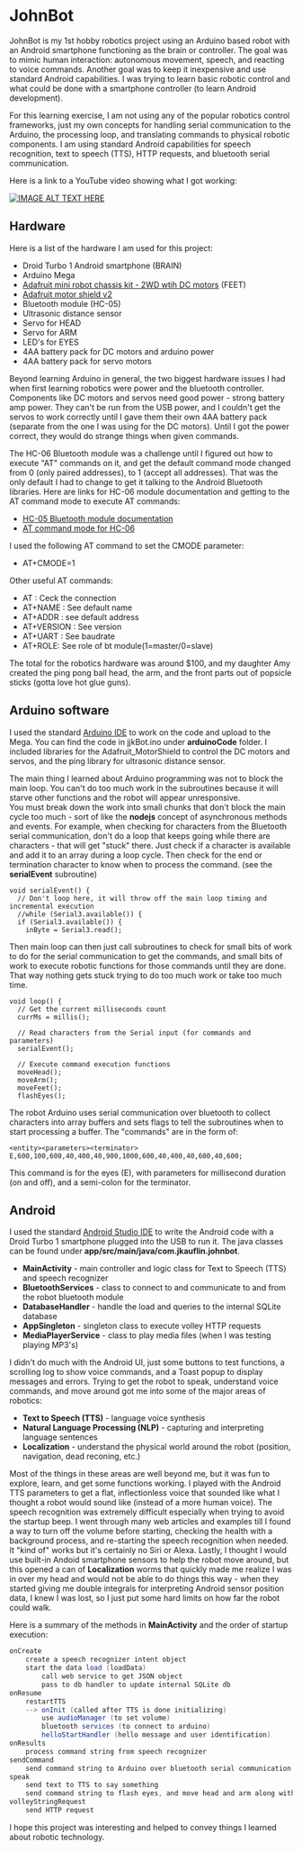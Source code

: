 # JohnBot
JohnBot is my 1st hobby robotics project using an Arduino based robot with an Android smartphone
functioning as the brain or controller.  The goal was to mimic human interaction:  autonomous movement, 
speech, and reacting to voice commands.  Another goal was to keep it inexpensive and use standard Android 
capabilities.  I was trying to learn basic robotic control and what could be done with a smartphone controller 
(to learn Android development).

For this learning exercise, I am not using any of the popular robotics control frameworks, just my 
own concepts for handling serial communication to the Arduino, the processing loop, and translating 
commands to physical robotic components.  I am using standard Android capabilities for speech 
recognition, text to speech (TTS), HTTP requests, and bluetooth serial communication.

Here is a link to a YouTube video showing what I got working:

[![IMAGE ALT TEXT HERE](http://img.youtube.com/vi/YOUTUBE_VIDEO_ID_HERE/0.jpg)](http://www.youtube.com/watch?v=YOUTUBE_VIDEO_ID_HERE)

## Hardware
Here is a list of the hardware I am used for this project:
* Droid Turbo 1 Android smartphone (BRAIN)
* Arduino Mega
* [Adafruit mini robot chassis kit - 2WD wtih DC motors](https://www.adafruit.com/products/3216) (FEET)
* [Adafruit motor shield v2](https://learn.adafruit.com/adafruit-motor-shield-v2-for-arduino/overview)
* Bluetooth module (HC-05)
* Ultrasonic distance sensor
* Servo for HEAD
* Servo for ARM
* LED's for EYES
* 4AA battery pack for DC motors and arduino power
* 4AA battery pack for servo motors

Beyond learning Arduino in general, the two biggest hardware issues I had when first learning robotics 
were power and the bluetooth controller.  Components like DC motors and servos need good power - strong 
battery amp power.  They can't be run from the USB power, and I couldn't get the servos to work correctly
until I gave them their own 4AA battery pack (separate from the one I was using for the DC motors).  Until
I got the power correct, they would do strange things when given commands.

The HC-06 Bluetooth module was a challenge until I figured out how to execute "AT" commands on it, and
get the default command mode changed from 0 (only paired addresses), to 1 (accept all addresses).  That was
the only default I had to change to get it talking to the Android Bluetooth libraries.  Here are links for 
HC-06 module documentation and getting to the AT command mode to execute AT commands:

* [HC-05 Bluetooth module documentation](https://www.itead.cc/wiki/Serial_Port_Bluetooth_Module_(Master/Slave)_:_HC-05)
* [AT command mode for HC-06](http://www.instructables.com/id/AT-command-mode-of-HC-05-Bluetooth-module/)

I used the following AT command to set the CMODE parameter:
* AT+CMODE=1
   
Other useful AT commands:
* AT : Ceck the connection
* AT+NAME : See default name
* AT+ADDR : see default address
* AT+VERSION : See version
* AT+UART : See baudrate
* AT+ROLE: See role of bt module(1=master/0=slave)

The total for the robotics hardware was around $100, and my daughter Amy created the ping pong ball head, 
the arm, and the front parts out of popsicle sticks (gotta love hot glue guns).

## Arduino software

I used the standard [Arduino IDE](https://www.arduino.cc/en/Main/Software) to work on the code and upload to
the Mega.  You can find the code in jjkBot.ino under **arduinoCode** folder.  I included libraries for the
Adafruit_MotorShield to control the DC motors and servos, and the ping library for ultrasonic distance sensor.

The main thing I learned about Arduino programming was not to block the main loop.  You can't do too much 
work in the subroutines because it will starve other functions and the robot will appear unresponsive.  
You must break down the work into small chunks that don't block the main cycle too much - sort of like 
the **nodejs** concept of asynchronous methods and events.  For example, when checking for characters from
the Bluetooth serial communication, don't do a loop that keeps going while there are characters - that will
get "stuck" there.  Just check if a character is available and add it to an array during a loop cycle.  Then
check for the end or termination character to know when to process the command. (see the **serialEvent**
subroutine)
```
void serialEvent() {
  // Don't loop here, it will throw off the main loop timing and incremental execution
  //while (Serial3.available()) {
  if (Serial3.available()) {
    inByte = Serial3.read();
```

Then main loop can then just call subroutines to check for small bits of work to do for the serial
communication to get the commands, and small bits of work to execute robotic functions for those commands
until they are done.  That way nothing gets stuck trying to do too much work or take too much time.
```
void loop() {
  // Get the current milliseconds count
  currMs = millis();

  // Read characters from the Serial input (for commands and parameters)
  serialEvent();

  // Execute command execution functions
  moveHead();
  moveArm();
  moveFeet();
  flashEyes();
```

The robot Arduino uses serial communication over bluetooth to collect characters into array buffers and 
sets flags to tell the subroutines when to start processing a buffer.  The "commands" are in the form of:
```
<entity><parameters><terminator>
E,600,100,600,40,400,40,900,1000,600,40,400,40,600,40,600;
```
This command is for the eyes (E), with parameters for millisecond duration (on and off), and a semi-colon
for the terminator.

## Android
I used the standard [Android Studio IDE](https://developer.android.com/studio/index.html) to write the 
Android code with a Droid Turbo 1 smartphone plugged into the USB to run it.  The java classes can be found
under **app/src/main/java/com.jkauflin.johnbot**.
 
* **MainActivity** - main controller and logic class for Text to Speech (TTS) and speech recognizer
* **BluetoothServices** - class to connect to and communicate to and from the robot bluetooth module
* **DatabaseHandler** - handle the load and queries to the internal SQLite database
* **AppSingleton** - singleton class to execute volley HTTP requests
* **MediaPlayerService** - class to play media files (when I was testing playing MP3's)

I didn't do much with the Android UI, just some buttons to test functions, a scrolling log to show voice
commands, and a Toast popup to display messages and errors.  Trying to get the robot to speak, understand 
voice commands, and move around got me into some of the major areas of robotics:
* **Text to Speech (TTS)** - language voice synthesis
* **Natural Language Processing (NLP)** - capturing and interpreting language sentences
* **Localization** - understand the physical world around the robot (position, navigation, dead reconing, etc.)

Most of the things in these areas are well beyond me, but it was fun to explore, learn, and get some 
functions working.  I played with the Android TTS parameters to get a flat, inflectionless voice that 
sounded like what I thought a robot would sound like (instead of a more human voice).  The speech recognition 
was extremely difficult especially when trying to avoid the startup beep.  I went through many web articles 
and examples till I found a way to turn off the volume before starting, checking the health with a background 
process, and re-starting the speech recognition when needed.  It "kind of" works but it's certainly no Siri 
or Alexa.  Lastly, I thought I would use built-in Andoid smartphone sensors to help the robot move around, 
but this opened a can of **Localization** worms that quickly made me realize I was in over my head and would
not be able to do things this way - when they started giving me double integrals for interpreting Android
sensor position data, I knew I was lost, so I just put some hard limits on how far the robot could walk.

Here is a summary of the methods in **MainActivity** and the order of startup execution:
``` java
onCreate
    create a speech recognizer intent object
    start the data load (loadData)
        call web service to get JSON object
        pass to db handler to update internal SQLite db
onResume
    restartTTS
    --> onInit (called after TTS is done initializing)
        use audioManager (to set volume)
        bluetooth services (to connect to arduino)
        helloStartHandler (hello message and user identification)
onResults
    process command string from speech recognizer
sendCommand
    send command string to Arduino over bluetooth serial communication
speak
    send text to TTS to say something
    send command string to flash eyes, and move head and arm along with speech
volleyStringRequest
    send HTTP request    
```

I hope this project was interesting and helped to convey things I learned about robotic technology.

